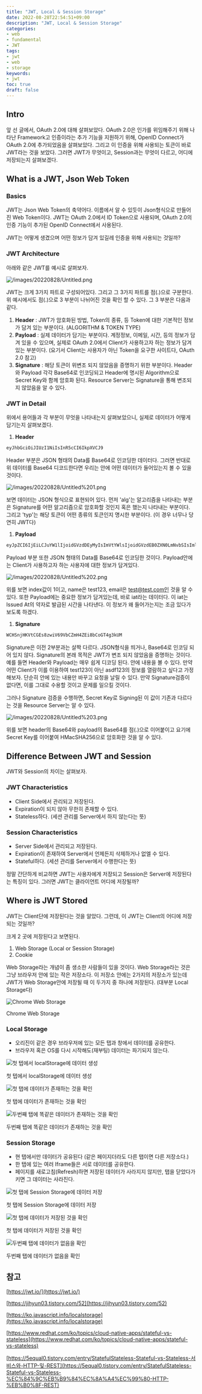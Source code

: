 ```yaml
---
title: "JWT, Local & Session Storage"
date: 2022-08-28T22:54:51+09:00
description: "JWT, Local & Session Storage"
categories:
- web
- fundamental
- JWT
tags:
- jwt
- web
- storage
keywords:
- jwt
toc: true
draft: false
---
```

## Intro

앞 선 글에서, OAuth 2.0에 대해 살펴보았다. OAuth 2.0은 인가를 위임해주기 위해 나타난 Framework고 인증이라는 추가 기능을 지원하기 위해, OpenID Connect가 OAuth 2.0에 추가되었음을 살펴보았다. 그리고 이 인증을 위해 사용되는 토큰이 바로 JWT라는 것을 보았다. 그러면 JWT가 무엇이고, Session과는 무엇이 다르고, 어디에 저장되는지 살펴보겠다.

## What is a JWT, Json Web Token

### Basics

JWT는 Json Web Token의 축약어다. 이름에서 알 수 있듯이 Json형식으로 만들어진 Web Token이다. JWT는 OAuth 2.0에서 ID Token으로 사용되며, OAuth 2.0의 인증 기능이 추가된 OpenID Connect에서 사용된다. 

JWT는 어떻게 생겼으며 어떤 정보가 담겨 있길레 인증을 위해 사용되는 것일까?

### JWT Architecture

아래와 같은 JWT를 예시로 살펴보자.

![/images/20220828/Untitled.png](/images/20220828/Untitled.png)

JWT는 크게 3가지 파트로 구성되어있다. 그리고 그 3가지 파트를 점(.)으로 구분한다. 위 예시에서도 점(.)으로 3 부분이 나뉘어진 것을 확인 할 수 있다. 그 3 부분은 다음과 같다.

1. **Header** : JWT가 암호화된 방법, Token의 종류, 등 Token에 대한 기본적인 정보가 담겨 있는 부분이다. (ALGORITHM & TOKEN TYPE)
2. **Payload** : 실제 데이터가 담기는 부분이다. 계정정보, 이메일, 시간, 등의 정보가 담겨 있을 수 있으며, 실제로 OAuth 2.0에서 Client가 사용하고자 하는 정보가 담겨 있는 부분이다. (요기서 Client는 사용자가 아닌 Token을 요구한 사이트다, OAuth 2.0 참고)
3. **Signature** : 해당 토큰이 위변조 되지 않았음을 증명하기 위한 부분이다. Header 와 Payload 각각 Base64로 인코딩되고 Header에 명시된 Algorithm으로 Secret Key와 함께 암호화 된다. Resource Server는 Signature을 통해 변조되지 않았음을 알 수 있다.

### JWT in Detail

위에서 용어들과 각 부분이 무엇을 나타내는지 살펴보았으니, 실제로 데이터가 어떻게 담기는지 살펴보겠다. 

1. **Header**

```html
eyJhbGciOiJIUzI1NiIsInR5cCI6IkpXVCJ9
```

Header 부분은 JSON 형태의 Data를 Base64로 인코딩한 데이터다. 그러면 반대로 위 데이터를 Base64 디코드한다면 우리는 안에 어떤 데이터가 들어있는지 볼 수 있을 것이다.

![/images/20220828/Untitled%201.png](/images/20220828/Untitled%201.png)

보면 데이터는 JSON 형식으로 표현되어 있다. 먼저 'alg'는 알고리즘을 나타내는 부분은 Signature를 어떤 알고리즘으로 암호화할 것인지 혹은 했는지 나타내는 부분이다. 그리고 'typ'는 해당 토큰이 어떤 종류의 토큰인지 명시한 부분이다. (이 경우 너무나 당연히 JWT다)

1. **Payload**

```html
eyJpZCI6IjEiLCJuYW1lIjoidGVzdDEyMyIsImVtYWlsIjoidGVzdEB0ZXN0LmNvbSIsImlhdCI6MTUxNjIzOTAyMn0
```

Payload 부분 또한 JSON 형태의 Data를 Base64로 인코딩한 것이다. Payload안에는 Client가 사용하고자 하는 사용자에 대한 정보가 담겨있다. 

![/images/20220828/Untitled%202.png](/images/20220828/Untitled%202.png)

위를 보면 index값이 1이고, name은 test123, email은 test@test.com인 것을 알 수 있다. 또한 Payload에는 중요한 정보가 담겨있는데, 바로 iat라는 데이터다. 이 iat는 Issued At의 약자로 발급된 시간을 나타낸다. 이 정보가 왜 들어가는지는 조금 있다가 보도록 하겠다.

1. **Signature**

```html
WCHSnjHKVtCGEs8zwiV69VbCZmH4ZEi8bCoGT4g3kUM
```

Signature은 이전 2부분과는 살짝 다르다. JSON형식을 띄거나, Base64로 인코딩 되어 있지 않다. Signature의 본래 목적은 JWT가 변조 되지 않았음을 증명하는 것이다. 예를 들면 Header와 Payload는 매우 쉽게 디코딩 된다. 안에 내용을 볼 수 있다. 만약 어떤 Client가 이를 이용하여 test123이 아닌 asdf123의 정보를 열람하고 싶다고 가정해보자. 단순히 안에 있는 내용만 바꾸고 요청을 날릴 수 있다. 만약 Signature검증이 없다면, 이를 그대로 수용할 것이고 문제를 일으킬 것이다.

그러나 Signature 검증을 수행하면, Secret Key로 Signing된 이 값이 기존과 다르다는 것을 Resource Server는 알 수 있다. 

![/images/20220828/Untitled%203.png](/images/20220828/Untitled%203.png)

위를 보면 header의 Base64와 payload의 Base64를 점(.)으로 이어붙이고 요기에 Secret Key를 이어붙여 HMacSHA256으로 암호화한 것을 알 수 있다. 

## Difference Between JWT and Session

JWT와 Session의 차이는 살펴보자.

### JWT Characteristics

- Client Side에서 관리되고 저장된다.
- Expiration이 되지 않아 무한히 존재할 수 있다.
- Stateless하다. (세션 관리를 Server에서 하지 않는다는 뜻)

### Session Characteristics

- Server Side에서 관리되고 저장된다.
- Expiration이 존재하여 Server에서 언제든지 삭제하거나 없엘 수 있다.
- Stateful하다. (세션 관리를 Server에서 수행한다는 뜻)

정말 간단하게 비교하면 JWT는 사용자에게 저장되고 Session은 Server에 저장된다는 특징이 있다. 그러면 JWT는 클라이언트 어디에 저장될까?

## Where is JWT Stored

JWT는 Client단에 저장된다는 것을 알았다. 그런데, 이 JWT는 Client의 어디에 저장되는 것일까? 

크게 2 곳에 저장된다고 보면된다.

1. Web Storage (Local or Session Storage)
2. Cookie

Web Storage라는 개념이 좀 생소한 사람들이 있을 것이다. Web Storage라는 것은 그냥 브라우저 안에 있는 작은 저장소다. 이 저장소 안에는 2가지의 저장소가 있는데 JWT가 Web Storage안에 저장될 때 이 두가지 중 하나에 저장된다. (대부분 Local Storage다)

![Chrome Web Storage](/images/20220828/Untitled%204.png)

Chrome Web Storage

### Local Storage

- 오리진이 같은 경우 브라우저에 있는 모든 탭과 창에서 데이터를 공유한다.
- 브라우저 혹은 OS를 다시 시작해도(재부팅) 데이터는 파기되지 않는다.

![첫 텝에서 localStorage에 데이터 생성](/images/20220828/Untitled%205.png)

첫 텝에서 localStorage에 데이터 생성

![첫 탭에 데이터가 존재하는 것을 확인](/images/20220828/Untitled%206.png)

첫 탭에 데이터가 존재하는 것을 확인

![두번째 탭에 똑같은 데이터가 존재하는 것을 확인](/images/20220828/Untitled%207.png)

두번째 탭에 똑같은 데이터가 존재하는 것을 확인

### Session Storage

- 현 탭에서만 데이터가 공유된다 (같은 페이지더라도 다른 탭이면 다른 저장소다.)
- 한 탭에 있는 여러 Iframe들은 서로 데이터를 공유한다.
- 페이지를 새로고침(Refresh)하면 저장된 데이터가 사라지지 않지만, 탭을 닫았다가 키면 그 데이터는 사라진다.

![첫 탭에 Session Storage에 데이터 저장](/images/20220828/Untitled%208.png)

첫 탭에 Session Storage에 데이터 저장

![첫 탭에 데이터가 저장된 것을 확인](/images/20220828/Untitled%209.png)

첫 탭에 데이터가 저장된 것을 확인

![두번째 탭에 데이터가 없음을 확인](/images/20220828/Untitled%2010.png)

두번째 탭에 데이터가 없음을 확인

## 참고

[https://jwt.io/](https://jwt.io/)

[https://jihyun03.tistory.com/52](https://jihyun03.tistory.com/52)

[https://ko.javascript.info/localstorage](https://ko.javascript.info/localstorage)

[https://www.redhat.com/ko/topics/cloud-native-apps/stateful-vs-stateless](https://www.redhat.com/ko/topics/cloud-native-apps/stateful-vs-stateless)

[https://5equal0.tistory.com/entry/StatefulStateless-Stateful-vs-Stateless-서비스와-HTTP-및-REST](https://5equal0.tistory.com/entry/StatefulStateless-Stateful-vs-Stateless-%EC%84%9C%EB%B9%84%EC%8A%A4%EC%99%80-HTTP-%EB%B0%8F-REST)